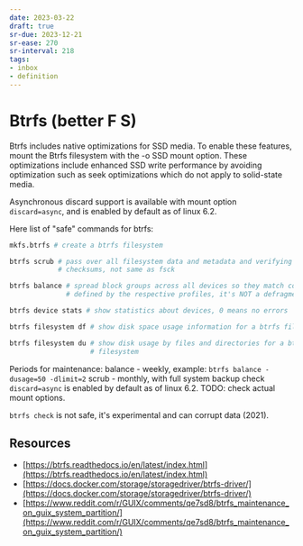 ```yaml
---
date: 2023-03-22
draft: true
sr-due: 2023-12-21
sr-ease: 270
sr-interval: 218
tags:
- inbox
- definition
---
```


# Btrfs (better F S)

Btrfs includes native optimizations for SSD media. To enable
these features, mount the Btrfs filesystem with the -o SSD mount option. These
optimizations include enhanced SSD write performance by avoiding optimization
such as seek optimizations which do not apply to solid-state media.

Asynchronous discard support is available with mount option `discard=async`, and
is enabled by default as of linux 6.2.

Here list of "safe" commands for btrfs:

```sh
mkfs.btrfs # create a btrfs filesystem

btrfs scrub # pass over all filesystem data and metadata and verifying the
            # checksums, not same as fsck

btrfs balance # spread block groups across all devices so they match constraints
              # defined by the respective profiles, it's NOT a defragmentation

btrfs device stats # show statistics about devices, 0 means no errors

btrfs filesystem df # show disk space usage information for a btrfs filesystem

btrfs filesystem du # show disk usage by files and directories for a btrfs
                    # filesystem
```


Periods for maintenance:
balance - weekly, example: `btrfs balance -dusage=50 -dlimit=2`
scrub - monthly, with full system backup
check `discard=async` is enabled by default as of linux 6.2. TODO: check actual
mount options.

`btrfs check` is not safe, it's experimental and can corrupt data (2021).

## Resources


- [https://btrfs.readthedocs.io/en/latest/index.html](https://btrfs.readthedocs.io/en/latest/index.html)
- [https://docs.docker.com/storage/storagedriver/btrfs-driver/](https://docs.docker.com/storage/storagedriver/btrfs-driver/)
- [https://www.reddit.com/r/GUIX/comments/qe7sd8/btrfs_maintenance_on_guix_system_partition/](https://www.reddit.com/r/GUIX/comments/qe7sd8/btrfs_maintenance_on_guix_system_partition/)